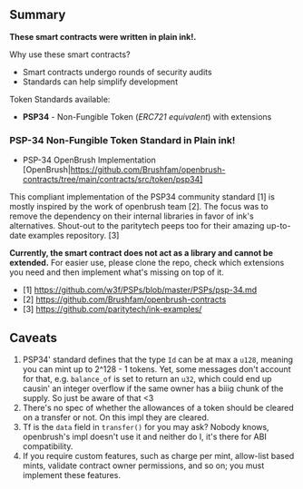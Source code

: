 ## Summary
**These smart contracts were written in plain ink!.**

Why use these smart contracts?
- Smart contracts undergo rounds of security audits
- Standards can help simplify development

Token Standards available:
- **PSP34** - Non-Fungible Token (*ERC721 equivalent*) with extensions

### PSP-34 Non-Fungible Token Standard in Plain ink!
* PSP-34 OpenBrush Implementation [OpenBrush|https://github.com/Brushfam/openbrush-contracts/tree/main/contracts/src/token/psp34]

This compliant implementation of the PSP34
community standard [1] is mostly inspired by the work
of openbrush team [2].
The focus was to remove the dependency on
their internal libraries in favor of ink's alternatives. Shout-out to
the paritytech peeps too for their amazing up-to-date examples
repository. [3]

**Currently, the smart contract does not act as a library and cannot be extended.**
For easier use, please clone the repo, check which extensions you need
and then implement what's missing on top of it.

- [1] https://github.com/w3f/PSPs/blob/master/PSPs/psp-34.md
- [2] https://github.com/Brushfam/openbrush-contracts
- [3] https://github.com/paritytech/ink-examples/

## Caveats

1. PSP34' standard defines that the type `Id` can be at max a `u128`,
   meaning you can mint up to 2^128 - 1 tokens. Yet, some messages
   don't account for that, e.g. `balance_of` is set to return an
   `u32`, which could end up causin' an integer overflow if the same
   owner has a biiig chunk of the supply. So just be aware of that <3
2. There's no spec of whether the allowances of a token should be cleared
   on a transfer or not. On this impl they are cleared.
3. Tf is the `data` field in `transfer()` for you may ask? Nobody knows,
   openbrush's impl doesn't use it and neither do I, it's there for ABI
   compatibility.
4. If you require custom features, such as charge per mint, allow-list based mints, validate contract owner permissions, and so on; you must implement these features.

